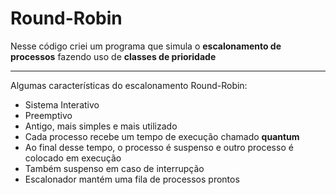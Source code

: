 <div>
    <h1>Round-Robin</h1>
    <p>Nesse código criei um programa que simula o <strong>escalonamento de processos</strong> fazendo uso de <strong>classes de prioridade</strong></p>
    <hr>
    <p>Algumas características do escalonamento Round-Robin:</p>
    <ul>
        <li>Sistema Interativo</li>
        <li>Preemptivo</li>
        <li>Antigo, mais simples e mais utilizado</li>
        <li>Cada processo recebe um tempo de execução chamado <strong>quantum</strong></li>
        <li>Ao final desse tempo, o processo é suspenso e outro processo é colocado em execução</li>
        <li>Também suspenso em caso de interrupção</li>
        <li>Escalonador mantém uma fila de processos prontos</li>
    </ul>

</div>
